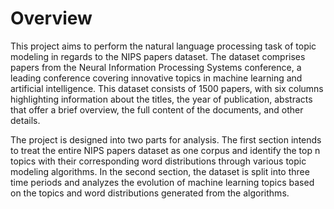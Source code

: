 # Overview
This project aims to perform the natural language processing task of topic modeling in regards to the NIPS papers dataset. The dataset comprises papers from the Neural Information Processing Systems conference, a leading conference covering innovative topics in machine learning and artificial intelligence. This dataset consists of 1500 papers, with six columns highlighting information about the titles, the year of publication, abstracts that offer a brief overview, the full content of the documents, and other details.

The project is designed into two parts for analysis. The first section intends to treat the entire NIPS papers dataset as one corpus and identify the top n topics with their corresponding word distributions through various topic modeling algorithms. In the second section, the dataset is split into three time periods and analyzes the evolution of machine learning topics based on the topics and word distributions generated from the algorithms. 
